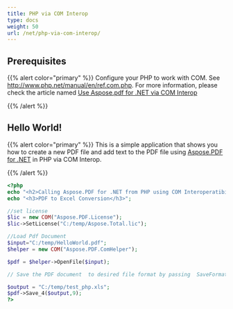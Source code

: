 ```yaml
---
title: PHP via COM Interop
type: docs
weight: 50
url: /net/php-via-com-interop/
---
```


## Prerequisites

{{% alert color="primary" %}}
Configure your PHP to work with COM. See <http://www.php.net/manual/en/ref.com.php>. For more information, please check the article named [Use Aspose.pdf for .NET via COM Interop](/pdf/net/use-aspose-pdf-for-net-via-com-interop/)

{{% /alert %}}
## Hello World!

{{% alert color="primary" %}}
This is a simple application that shows you how to create a new PDF file and add text to the PDF file using [Aspose.PDF for .NET](/pdf/net/) in PHP via COM Interop.

{{% /alert %}}

```php
<?php
echo "<h2>Calling Aspose.PDF for .NET from PHP using COM Interoperatibility</h2>";
echo "<h3>PDF to Excel Conversion</h3>";

//set license
$lic = new COM("Aspose.PDF.License");
$lic->SetLicense("C:/temp/Aspose.Total.lic");

//Load Pdf Document
$input="C:/temp/HelloWorld.pdf";
$helper = new COM("Aspose.PDF.ComHelper");

$pdf = $helper->OpenFile($input);

// Save the PDF document  to desired file format by passing  SaveFormat enum value for the format in this case we pass 9 for excel.

$output = "C:/temp/test_php.xls";
$pdf->Save_4($output,9);
?>
```